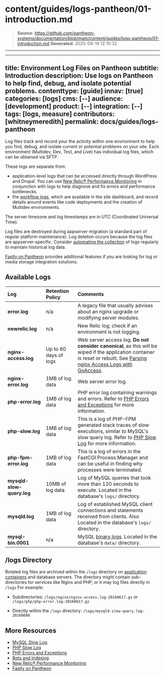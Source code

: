 # content/guides/logs-pantheon/01-introduction.md

> **Source**: https://github.com/pantheon-systems/documentation/blob/main/content/guides/logs-pantheon/01-introduction.md
> **Generated**: 2025-09-19 12:10:32

---

---
title: Environment Log Files on Pantheon
subtitle: Introduction
description: Use logs on Pantheon to help find, debug, and isolate potential problems.
contenttype: [guide]
innav: [true]
categories: [logs]
cms: [--]
audience: [development]
product: [--]
integration: [--]
tags: [logs, measure]
contributors: [whitneymeredith]
permalink: docs/guides/logs-pantheon
---

Log files track and record your the activity within one environment to help you find, debug, and isolate current or potential problems on your site. Each environment (Multidev, Dev, Test, and Live) has individual log files, which can be obtained via SFTP.

These logs are separate from:
  * application-level logs that can be accessed directly through WordPress and Drupal. You can use [New Relic&reg; Performance Monitoring](/guides/new-relic) in conjunction with logs to help diagnose and fix errors and performance bottlenecks.
 * the [workflow logs](/workflow-logs), which are available in the site dashboard, and record details around events like code deployments and the creation of Multidev environments.

The server timezone and log timestamps are in UTC (Coordinated Universal Time).

<Alert title="Note" type="info">

Log files are destroyed during appserver migration (a standard part of regular platform maintenance). Log deletion occurs because the log files are appserver-specific. Consider [automating the collection](/guides/logs-pantheon/automate-log-downloads) of logs regularly to maintain historical log data.

</Alert>

[Fastly on Pantheon](/guides/fastly-pantheon) provides additional features if you are looking for log or media storage integration solutions. 

## Available Logs

| Log                   | Retention Policy           |Comments                                                |
|:--------------------- |:--------------------- |:------------------------------------------------------- |
| **error.log**         |  n/a                     | A legacy file that usually advises about an nginx upgrade or modifying server modules.|
| **newrelic.log**          |    n/a                   | New Relic log; check if an environment is not logging.  |
| **nginx-access.log**      | Up to 60 days of logs | Web server access log. **Do not consider canonical**, as this will be wiped if the application container is reset or rebuilt. See [Parsing nginx Access Logs with GoAccess](/guides/logs-pantheon/nginx-access-logs). |
| **nginx-error.log**       | 1MB of log data       | Web server error log.                                   |
| **php-error.log** <Popover content="PHP errors are only in the PHP error log or in the application logs (watchdog on Drupal, WP_DEBUG for WordPress)."/>  | 1MB of log data       | PHP error log containing warnings and errors. Refer to [PHP Errors and Exceptions](/guides/php/php-errors) for more information. |
| **php-slow.log**     | 1MB of log data       | This is a log of PHP-FPM generated stack traces of slow executions, similar to MySQL's slow query log. Refer to [PHP Slow Log](/guides/php/php-slow-log) for more information. |
| **php-fpm-error.log**   | 1MB of log data    | This is a log of errors in the FastCGI Process Manager and can be useful in finding why processes were terminated. |
| **mysqld-slow-query.log** | 10MB of log data      | Log of MySQL queries that took more than 120 seconds to execute. Located in the database's `logs/` directory. |
| **mysqld.log**            | 1MB of log data       | Log of established MySQL client connections and statements received from clients. Also Located in the database's `logs/` directory. |
| **mysql-bin.0001**        |    n/a                   | MySQL [binary logs](https://dev.mysql.com/doc/internals/en/binary-log-overview.html). Located in the database's `data/` directory. |

## /logs Directory

Rotated log files are archived within the `/logs` directory on [application containers](/application-containers) and database servers. The directory might contain sub-directories for services like Nginx and PHP, or it may log files directly in `/logs` For example: 

- Subdirectories: `/logs/nginx/nginx-access.log-20160617.gz` or `/logs/php/php-error.log-20160617.gz`

- Directly within the `/logs` directory: `/logs/mysqld-slow-query.log-20160606`

## More Resources

- [MySQL Slow Log](/guides/mariadb-mysql/mysql-slow-log)
- [PHP Slow Log](/guides/php/php-slow-log)
- [PHP Errors and Exceptions](/guides/php/php-errors)
- [Bots and Indexing](/bots-and-indexing)
- [New Relic&reg; Performance Monitoring](/guides/new-relic)
- [Fastly on Pantheon](/guides/fastly-pantheon)
